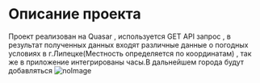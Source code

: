 # Описание проекта
Проект реализован на Quasar , используется GET API запрос , в результат полученных данных входят различные данные о погодных условиях
в г.Липецке(Местность определяется по координатам) , так же в приложение интегрированы часы.В дальнейшем города будут добавляться
![noImage](https://i.imgur.com/FDvAvYC.png)

